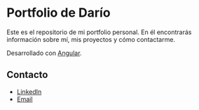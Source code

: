 # Portfolio de Darío

Este es el repositorio de mi portfolio personal. En él encontrarás información sobre mí, mis proyectos y cómo contactarme.

Desarrollado con [Angular](https://angular.dev).

## Contacto

- [LinkedIn](https://www.linkedin.com/in/dariovidal9)
- [Email](mailto:dariorvidal.27@gmail.com)
